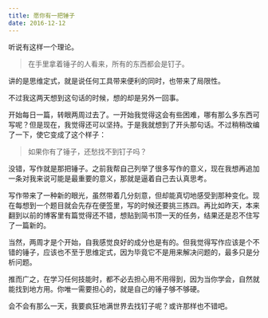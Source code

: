 ```yaml
---
title: 愿你有一把锤子
date: 2016-12-12
---
```

听说有这样一个理论。

>在手里拿着锤子的人看来，所有的东西都会是钉子。

讲的是思维定式，就是说任何工具带来便利的同时，也带来了局限性。

不过我这两天想到这句话的时候，想的却是另外一回事。

开始每日一篇，转眼两周过去了。一开始我觉得这会有些困难，哪有那么多东西可写呢？但是现在，我觉得还可以坚持。于是我就想到了开头那句话。不过稍稍改编了一下，使它变成了这个样子：

>如果你有了锤子，还愁找不到钉子吗？

没错，写作就是那把锤子。之前我帮自己列举了很多写作的意义，现在我想再追加一条对我来说可能是最重要的意义，那就是逼着自己去认真思考。

写作带来了一种新的眼光，虽然带着几分刻意，但却能真切地感受到那种变化。现在每想到一个题目就会先存在便签里，写的时候还要挑三拣四。再比如昨天，本来翻到以前的博客里有篇觉得还不错，想贴到简书顶一天的任务，结果还是忍不住写了一篇新的。

当然，两周才是个开始，自我感觉良好的成分也是有的。但我觉得写作应该是个不错的锤子，应该也不至于思维定式，因为毕竟它不是用来解决问题的，最多只是分析问题。

推而广之，在学习任何技能时，都不必去担心用不用得到，因为当你学会，自然就能找到地方用。你唯一需要担心的，就是自己的锤子够不够硬。

会不会有那么一天，我要疯狂地满世界去找钉子呢？或许那样也不错吧。
